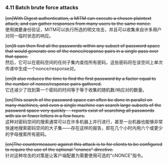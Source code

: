 ### 4.11 Batch brute force attacks  

~~[en]With Digest authentication, a MITM can execute a chosen plaintext attack, and can gather responses from many users to the same nonce.~~  
使用摘要身份验证，MITM可以执行所选的明文攻击，并且可以收集来自许多用户对同一临时状态的响应。  

~~[en]It can then find all the passwords within any subset of password space that would generate one of the nonce/response pairs in a single pass over that space.~~  
然后，它可以在密码空间的任何子集内查找所有密码，这些密码将在该空间上单次传递中生成一个nonce/response对。  

~~[en]It also reduces the time to find the first password by a factor equal to the number of nonce/response pairs gathered.~~  
它还减少了找到第一个密码的时间等于等于收集的随机数/响应对的数量。  

~~[en]This search of the password space can often be done in parallel on many machines, and even a single machine can search large subsets of the password space very quickly -- reports exist of searching all passwords with six or fewer letters in a few hours.~~  
这种对密码空间的搜索通常可以在许多机器上并行进行，甚至一台机器也能够非常快速地搜索密码空间的大子集——存在这样的报告，即在几个小时内用六个或更少的字母搜索所有密码。  

~~[en]The countermeasure against this attack is to for clients to be configured to require the use of the optional "cnonce" directive.~~  
针对这种攻击的对策是让客户端配置为需要使用可选的“cNONCE”指令。  



